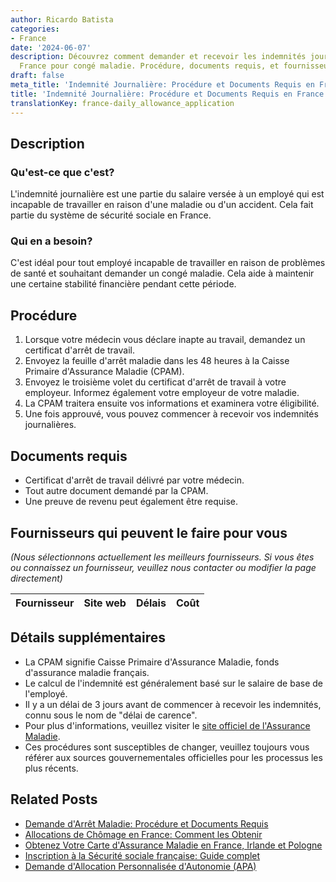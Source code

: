 ```yaml
---
author: Ricardo Batista
categories:
- France
date: '2024-06-07'
description: Découvrez comment demander et recevoir les indemnités journalières en
  France pour congé maladie. Procédure, documents requis, et fournisseurs disponibles.
draft: false
meta_title: 'Indemnité Journalière: Procédure et Documents Requis en France'
title: 'Indemnité Journalière: Procédure et Documents Requis en France'
translationKey: france-daily_allowance_application
---
```


## Description
### Qu'est-ce que c'est?
L'indemnité journalière est une partie du salaire versée à un employé qui est incapable de travailler en raison d'une maladie ou d'un accident. Cela fait partie du système de sécurité sociale en France.

### Qui en a besoin?
C'est idéal pour tout employé incapable de travailler en raison de problèmes de santé et souhaitant demander un congé maladie. Cela aide à maintenir une certaine stabilité financière pendant cette période.

## Procédure
1. Lorsque votre médecin vous déclare inapte au travail, demandez un certificat d'arrêt de travail.
2. Envoyez la feuille d'arrêt maladie dans les 48 heures à la Caisse Primaire d'Assurance Maladie (CPAM).
3. Envoyez le troisième volet du certificat d'arrêt de travail à votre employeur. Informez également votre employeur de votre maladie.
4. La CPAM traitera ensuite vos informations et examinera votre éligibilité.
5. Une fois approuvé, vous pouvez commencer à recevoir vos indemnités journalières.

## Documents requis
- Certificat d'arrêt de travail délivré par votre médecin.
- Tout autre document demandé par la CPAM.
- Une preuve de revenu peut également être requise.

## Fournisseurs qui peuvent le faire pour vous
_(Nous sélectionnons actuellement les meilleurs fournisseurs. Si vous êtes ou connaissez un fournisseur, veuillez nous contacter ou modifier la page directement)_

| Fournisseur     |     Site web    |     Délais       |       Coût       |
| :-------------: | :-------------: |  :-------------: | :-------------: |

## Détails supplémentaires
- La CPAM signifie Caisse Primaire d'Assurance Maladie, fonds d'assurance maladie français.
- Le calcul de l'indemnité est généralement basé sur le salaire de base de l'employé.
- Il y a un délai de 3 jours avant de commencer à recevoir les indemnités, connu sous le nom de "délai de carence".
- Pour plus d'informations, veuillez visiter le [site officiel de l'Assurance Maladie](https://www.ameli.fr/).
- Ces procédures sont susceptibles de changer, veuillez toujours vous référer aux sources gouvernementales officielles pour les processus les plus récents.
## Related Posts

- [Demande d'Arrêt Maladie: Procédure et Documents Requis](https://tramitit.com/fr/guides/france/demande_darret_de_travail/)
- [Allocations de Chômage en France: Comment les Obtenir](https://tramitit.com/fr/guides/france/demande_dallocation_chomage/)
- [Obtenez Votre Carte d'Assurance Maladie en France, Irlande et Pologne](https://tramitit.com/fr/guides/france/demande_de_carte_vitale/)
- [Inscription à la Sécurité sociale française: Guide complet](https://tramitit.com/fr/guides/france/inscription_a_la_securite_sociale/)
- [Demande d'Allocation Personnalisée d'Autonomie (APA)](https://tramitit.com/fr/guides/france/demande_dapa_allocation_personnalisee_dautonomie/)
